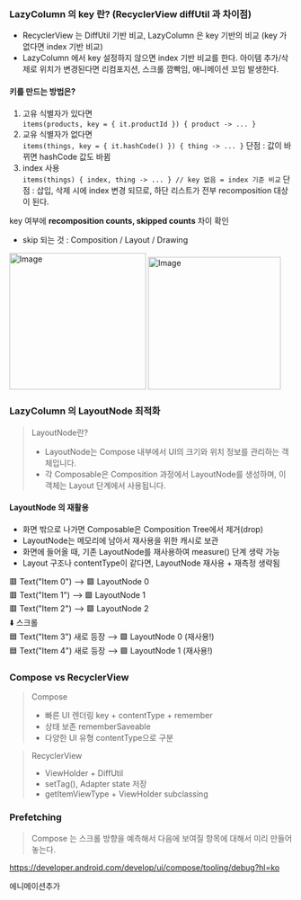 
### LazyColumn 의 key 란? (RecyclerView diffUtil 과 차이점)
- RecyclerView 는 DiffUtil 기반 비교, LazyColumn 은 key 기반의 비교 (key 가 없다면 index 기반 비교) <br>
- LazyColumn 에서 key 설정하지 않으면 index 기반 비교를 한다. 아이템 추가/삭제로 위치가 변경된다면 리컴포지션, 스크롤 깜빡임, 애니메이션 꼬임 발생한다.
#### 키를 만드는 방법은?
1. 고유 식별자가 있다면 <br>
```items(products, key = { it.productId }) { product -> ... }```
2. 교유 식별자가  없다면 <br>
```items(things, key = { it.hashCode() }) { thing -> ... }```
단점 : 값이 바뀌면 hashCode 값도 바뀜
3. index 사용 <br>
```items(things) { index, thing -> ... } // key 없음 = index 기준 비교```
단점 : 삽입, 삭제 시에 index 변경 되므로, 하단 리스트가 전부 recomposition 대상이 된다.

key 여부에 **recomposition counts, skipped counts** 차이 확인<br>
- skip 되는 것 : Composition / Layout / Drawing <br>
<img width="243" alt="Image" src="https://github.com/user-attachments/assets/b10c06c3-a906-4a59-99ec-2c6e1ffd01a1" />
<img width="236" alt="Image" src="https://github.com/user-attachments/assets/166cf7ef-72d9-4736-932c-4614a5688654" />



### LazyColumn 의 LayoutNode 최적화
> LayoutNode란?
> - LayoutNode는 Compose 내부에서 UI의 크기와 위치 정보를 관리하는 객체입니다.
> - 각 Composable은 Composition 과정에서 LayoutNode를 생성하며, 이 객체는 Layout 단계에서 사용됩니다.

#### LayoutNode 의 재활용
- 화면 밖으로 나가면 Composable은 Composition Tree에서 제거(drop)
- LayoutNode는 메모리에 남아서 재사용을 위한 캐시로 보관
- 화면에 들어올 때, 기존 LayoutNode를 재사용하여 measure() 단계 생략 가능
- Layout 구조나 contentType이 같다면, LayoutNode 재사용 + 재측정 생략됨

🟥 Text("Item 0")          ⟶ 🟩 LayoutNode 0 <br>
🟥 Text("Item 1")          ⟶ 🟩 LayoutNode 1 <br>
🟥 Text("Item 2")          ⟶ 🟩 LayoutNode 2 <br>
⬇️ 스크롤 <br>
🟦 Text("Item 3") 새로 등장 ⟶ 🟩 LayoutNode 0 (재사용!) <br>
🟦 Text("Item 4") 새로 등장 ⟶ 🟩 LayoutNode 1 (재사용!) <br>

### Compose vs	RecyclerView 
> Compose 
>- 빠른 UI 렌더링	key + contentType + remember	
>- 상태 보존	rememberSaveable
>- 다양한 UI 유형	contentType으로 구분 <br>

>RecyclerView
>- ViewHolder + DiffUtil
>- setTag(), Adapter state 저장
>- getItemViewType + ViewHolder subclassing

### Prefetching
>Compose 는 스크롤 방향을 예측해서 다음에 보여질 항목에 대해서 미리 만들어 놓는다.



https://developer.android.com/develop/ui/compose/tooling/debug?hl=ko

에니메이션추가
